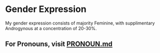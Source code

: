 # Gender Expression

My gender expression consists of majority Feminine, with supplimentary Androgynous at a concentration of 20-30%.

## For Pronouns, visit [PRONOUN.md](PRONOUN.md)